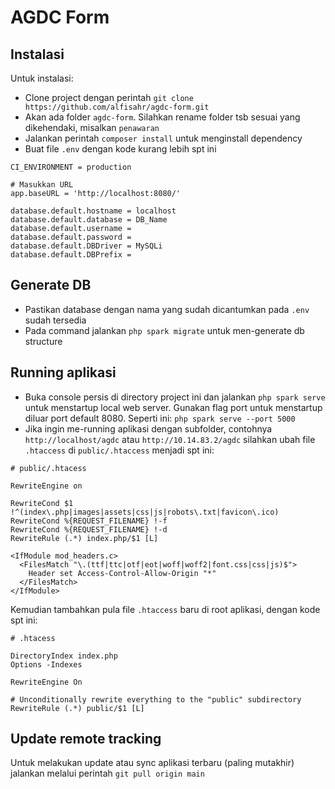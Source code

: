 # AGDC Form

## Instalasi

Untuk instalasi:

- Clone project dengan perintah `git clone https://github.com/alfisahr/agdc-form.git`
- Akan ada folder `agdc-form`. Silahkan rename folder tsb sesuai yang dikehendaki, misalkan `penawaran`
- Jalankan perintah `composer install` untuk menginstall dependency
- Buat file `.env` dengan kode kurang lebih spt ini
```
CI_ENVIRONMENT = production

# Masukkan URL
app.baseURL = 'http://localhost:8080/'

database.default.hostname = localhost
database.default.database = DB_Name
database.default.username = 
database.default.password = 
database.default.DBDriver = MySQLi
database.default.DBPrefix =
```

## Generate DB

- Pastikan database dengan nama yang sudah dicantumkan pada `.env` sudah tersedia
- Pada command jalankan `php spark migrate` untuk men-generate db structure

## Running aplikasi

- Buka console persis di directory project ini dan jalankan `php spark serve` untuk menstartup local web server. Gunakan flag port untuk menstartup diluar port default 8080. Seperti ini: `php spark serve --port 5000`
- Jika ingin me-running aplikasi dengan subfolder, contohnya `http://localhost/agdc` atau `http://10.14.83.2/agdc` silahkan ubah file `.htaccess` di `public/.htaccess` menjadi spt ini:
```
# public/.htacess

RewriteEngine on

RewriteCond $1 !^(index\.php|images|assets|css|js|robots\.txt|favicon\.ico)
RewriteCond %{REQUEST_FILENAME} !-f
RewriteCond %{REQUEST_FILENAME} !-d
RewriteRule (.*) index.php/$1 [L]

<IfModule mod_headers.c>
  <FilesMatch "\.(ttf|ttc|otf|eot|woff|woff2|font.css|css|js)$">
    Header set Access-Control-Allow-Origin "*"
  </FilesMatch>
</IfModule>
```
Kemudian tambahkan pula file `.htaccess` baru di root aplikasi, dengan kode spt ini:
```
# .htacess

DirectoryIndex index.php
Options -Indexes

RewriteEngine On

# Unconditionally rewrite everything to the "public" subdirectory
RewriteRule (.*) public/$1 [L]
```

## Update remote tracking
Untuk melakukan update atau sync aplikasi terbaru (paling mutakhir) jalankan melalui perintah `git pull origin main`
